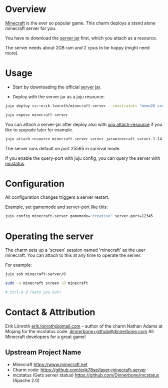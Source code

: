 # Overview
[Minecraft] is the ever so popular game. This charm deploys a stand alone minecraft server for you.

You have to download the [server jar] first, which you attach as a resource.

The server needs about 2GB ram and 2 cpus to be happy (might need more).

# Usage

* Start by downloading the official [server jar].

* Deploy with the server jar as a juju resource:

```bash
juju deploy cs:~erik-lonroth/minecraft-server --constraints "mem=2G cores=2" --resource server-jar=minecraft_server.1.14.jar

juju expose minecraft-server
```

You can attach a server-jar after deploy also with [juju attach-resource] if you like to upgrade later for example.
```bash
juju attach-resource minecraft-server server-jar=minecraft_server.1.14.jar
```

The server runs default on port 25565 in survival mode.

If you enable the query-port with juju config, you can query the server with [mcstatus]. 

# Configuration
All configuration changes triggers a server restart.

Example, set gamemode and server-port like this:
```bash
juju config minecraft-server gamemode='creative' server-port=12345
```

# Operating the server
The charm sets up a 'screen' session named 'minecraft' as the user minecraft. 
You can attach to this at any time to operate the server.

For example:
```bash
juju ssh minecraft-server/0

sudo -u minecraft screen -R minecraft

# ctrl-a d (Gets you out)
```

# Contact & Attribution
Erik Lönroth <erik.lonroth@gmail.com> - author of the charm
Nathan Adams at Mojang for the mcstatus code. <dinnerbone+github@dinnerbone.com>
All Minecraft developers for a great game!


## Upstream Project Name

  - Minecraft https://www.minecraft.net
  - Charm code: https://github.com/erik78se/layer-minecraft-server
  - mcstatus (Gets server status)  https://github.com/Dinnerbone/mcstatus (Apache 2.0)

[Minecraft]: https://www.minecraft.net
[Erik]: http://eriklonroth@wordpress.com
[server jar]: https://www.minecraft.net/sv-se/download/server/
[juju attach-resource]: https://docs.jujucharms.com/2.5/en/charms-resources
[mcstatus]: https://github.com/Dinnerbone/mcstatus
